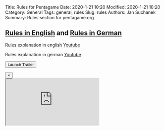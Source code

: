 Title: Rules for Pentagame
Date: 2020-1-21 10:20
Modified: 2020-1-21 10:20
Category: General
Tags: general, rules
Slug: rules
Authors: Jan Suchanek
Summary: Rules section for pentagame.org



## [Rules in English](/download/rules_en.pdf) and [Rules in German](/download/rules_de.pdf)

Rules explanation in english [Youtube](https://www.youtube.com/watch?v=pnXDFhH5gMI)

Rules explanation in german [Youtube](https://www.youtube.com/watch?v=H1BSNvzTxko)

<button type="button" class="btn btn-primary btn-shadow" data-toggle="modal" data-target=".bd-example-modal-lg"><i class="fa fa-play"></i> Launch Trailer</button>

<div class="modal fade bd-example-modal-lg" tabindex="-1" role="dialog" aria-labelledby="myLargeModalLabel" aria-hidden="true">
  <div class="modal-dialog modal-lg">
    <div class="modal-body">
       <button type="button" class="close" data-dismiss="modal" aria-label="Close">
          <span aria-hidden="true">&times;</span>
        </button>        
        <!-- 16:9 aspect ratio -->
        <div class="embed-responsive embed-responsive-16by9">
          <iframe class="embed-responsive-item" src="http://pentagame.org/video/Pentagame_Teaser_E.mp4" id="video"  allowscriptaccess="always" allow="autoplay"></iframe>
        </div>
    </div>
  </div>
</div>
